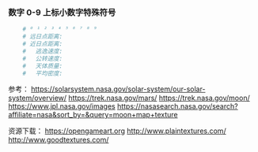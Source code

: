 ### 数字 0-9 上标小数字特殊符号
```python
    # ⁰ ¹ ² ³ ⁴ ⁵ ⁶ ⁷ ⁸ ⁹
    # 远日点距离: 
    # 近日点距离: 
    # 　逃逸速度: 
    # 　公转速度: 
    # 　天体质量: 
    # 　平均密度: 
```
参考：
https://solarsystem.nasa.gov/solar-system/our-solar-system/overview/
https://trek.nasa.gov/mars/
https://trek.nasa.gov/moon/
https://www.jpl.nasa.gov/images
https://nasasearch.nasa.gov/search?affiliate=nasa&sort_by=&query=moon+map+texture

资源下载：
https://opengameart.org
http://www.plaintextures.com/
http://www.goodtextures.com/

